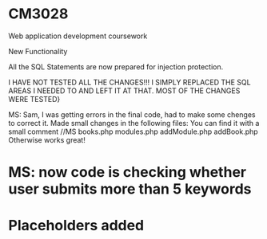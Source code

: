 CM3028
======

Web application development coursework

New Functionality

 All the SQL Statements are now prepared for injection protection.

I HAVE NOT TESTED ALL THE CHANGES!!! I SIMPLY REPLACED THE SQL AREAS I NEEDED TO AND LEFT IT AT THAT. MOST OF THE CHANGES WERE TESTED}

MS: Sam, I was getting errors in the final code, had to make some chenges to correct it. Made small 		changes in the following files: You can find it with a small comment //MS
	books.php
	modules.php
	addModule.php
	addBook.php
Otherwise works great!

# MS: now code is checking whether user submits more than 5 keywords
# Placeholders added
